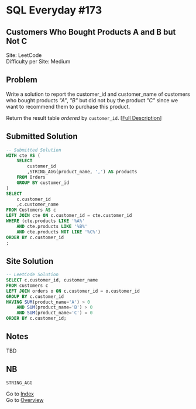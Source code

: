 # SQL Everyday \#173

## Customers Who Bought Products A and B but Not C

Site: LeetCode\
Difficulty per Site: Medium

## Problem

Write a solution to report the customer_id and customer_name of customers who bought products *"A"*, *"B"* but did not buy the product *"C"* since we want to recommend them to purchase this product.

Return the result table *ordered* by `customer_id`. [[Full Description](https://leetcode.com/problems/customers-who-bought-products-a-and-b-but-not-c/description/)]

## Submitted Solution

```sql
-- Submitted Solution
WITH cte AS (
    SELECT
        customer_id
        ,STRING_AGG(product_name, ',') AS products
    FROM Orders
    GROUP BY customer_id
)
SELECT
    c.customer_id
    ,c.customer_name
FROM Customers AS c
LEFT JOIN cte ON c.customer_id = cte.customer_id
WHERE (cte.products LIKE '%A%' 
    AND cte.products LIKE '%B%'
    AND cte.products NOT LIKE '%C%')
ORDER BY c.customer_id
;
```

## Site Solution

```sql
-- LeetCode Solution 
SELECT c.customer_id, customer_name
FROM customers c
LEFT JOIN orders o ON c.customer_id = o.customer_id
GROUP BY c.customer_id
HAVING SUM(product_name='A') > 0
    AND SUM(product_name='B') > 0
    AND SUM(product_name='C') = 0
ORDER BY c.customer_id;
```

## Notes

TBD

## NB

`STRING_AGG`

Go to [Index](../?tab=readme-ov-file#index)\
Go to [Overview](../?tab=readme-ov-file)

